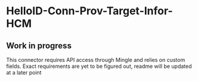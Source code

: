 # HelloID-Conn-Prov-Target-Infor-HCM

Work in progress
--
This connector requires API access through Mingle and relies on custom fields. Exact requirements are yet to be figured out, readme will be updated at a later point
